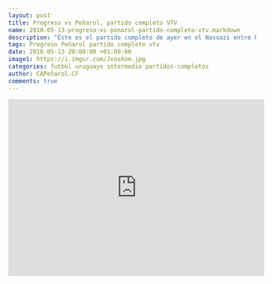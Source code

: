 ```yaml
---
layout: post
title: Progreso vs Peñarol, partido completo VTV
name: 2018-05-13-progreso-vs-penarol-partido-completo-vtv.markdown
description: "Este es el partido completo de ayer en el Nassazi entre Progreso y Peñarol, pesto no fue del todo el gaucho terminó haciendo agua por todos lados, y que mala suerte lo de las lesiones! revivilo"
tags: Progreso Peñarol partido completo vtv
date: 2018-05-13 20:00:00 +01:00:00
image1: https://i.imgur.com/JxooXoe.jpg
categories: futbol uruguayo intermedio partidos-completos
author: CAPeñarol.CF
comments: true
---
```


<iframe width="521" height="360" src="https://www.youtube.com/embed/nOZT66Tkp74" frameborder="0" allow="autoplay; encrypted-media" allowfullscreen></iframe>
